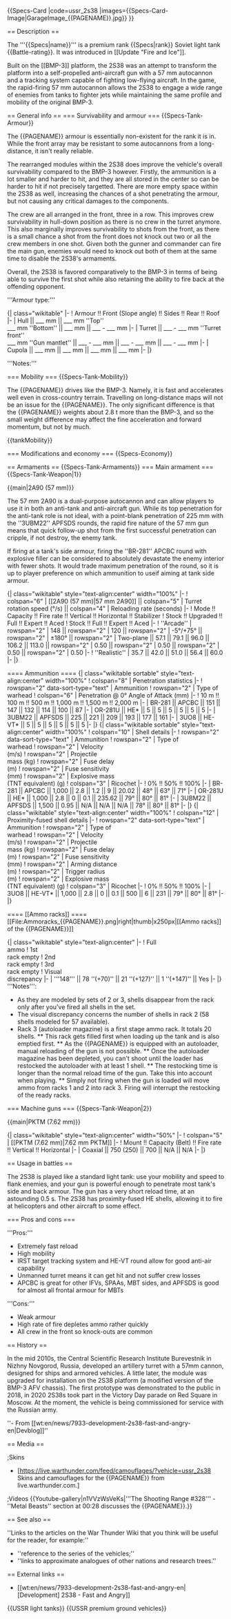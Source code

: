 {{Specs-Card
|code=ussr_2s38
|images={{Specs-Card-Image|GarageImage_{{PAGENAME}}.jpg}}
}}

== Description ==
<!-- ''In the description, the first part should be about the history of the creation and combat usage of the vehicle, as well as its key features. In the second part, tell the reader about the ground vehicle in the game. Insert a screenshot of the vehicle, so that if the novice player does not remember the vehicle by name, he will immediately understand what kind of vehicle the article is talking about.'' -->
The '''{{Specs|name}}''' is a premium rank {{Specs|rank}} Soviet light tank {{Battle-rating}}. It was introduced in [[Update "Fire and Ice"]].

Built on the [[BMP-3]] platform, the 2S38 was an attempt to transform the platform into a self-propelled anti-aircraft gun with a 57 mm autocannon and a tracking system capable of fighting low-flying aircraft. In the game, the rapid-firing 57 mm autocannon allows the 2S38 to engage a wide range of enemies from tanks to fighter jets while maintaining the same profile and mobility of the original BMP-3.

== General info ==
=== Survivability and armour ===
{{Specs-Tank-Armour}}
<!-- ''Describe armour protection. Note the most well protected and key weak areas. Appreciate the layout of modules as well as the number and location of crew members. Is the level of armour protection sufficient, is the placement of modules helpful for survival in combat? If necessary use a visual template to indicate the most secure and weak zones of the armour.'' -->

The {{PAGENAME}} armour is essentially non-existent for the rank it is in. While the front array may be resistant to some autocannons from a long-distance, it isn't really reliable.

The rearranged modules within the 2S38 does improve the vehicle's overall survivability compared to the BMP-3 however. Firstly, the ammunition is a lot smaller and harder to hit, and they are all stored in the center so can be harder to hit if not precisely targetted. There are more empty space within the 2S38 as well, increasing the chances of a shot penetrating the armour, but not causing any critical damages to the components.

The crew are all arranged in the front, three in a row. This improves crew survivability in hull-down position as there is no crew in the turret anymore. This also marginally improves survivability to shots from the front, as there is a small chance a shot from the front does not knock out two or all the crew members in one shot. Given both the gunner and commander can fire the main gun, enemies would need to knock out both of them at the same time to disable the 2S38's armaments.

Overall, the 2S38 is favored comparatively to the BMP-3 in terms of being able to survive the first shot while also retaining the ability to fire back at the offending opponent.

'''Armour type:''' <!-- The types of armour present on the vehicle and their general locations -->
<!-- Example: * Rolled homogeneous armour (Front, Side, Rear, Hull roof)
* Cast homogeneous armour (Turret, Transmission area) -->

{| class="wikitable"
|-
! Armour !! Front (Slope angle) !! Sides !! Rear !! Roof
|-
| Hull || ___ mm || ___ mm ''Top'' <br> ___ mm ''Bottom'' || ___ mm || ___ - ___ mm
|-
| Turret || ___ - ___ mm ''Turret front'' <br> ___ mm ''Gun mantlet'' || ___ - ___ mm || ___ - ___ mm || ___ - ___ mm
|-
| Cupola || ___ mm || ___ mm || ___ mm || ___ mm
|-
|}

'''Notes:''' <!-- Any additional notes which the user needs to be aware of -->
<!-- Example: * Suspension wheels are 20 mm thick, tracks are 30 mm thick, and torsion bars are 60 mm thick. -->

=== Mobility ===
{{Specs-Tank-Mobility}}
<!-- ''Write about the mobility of the ground vehicle. Estimate the specific power and manoeuvrability, as well as the maximum speed forwards and backwards.'' -->

The {{PAGENAME}} drives like the BMP-3. Namely, it is fast and accelerates well even in cross-country terrain. Travelling on long-distance maps will not be an issue for the {{PAGENAME}}. The only significant difference is that the {{PAGENAME}} weights about 2.8 t more than the BMP-3, and so the small weight difference may affect the fine acceleration and forward momentum, but not by much.

{{tankMobility}}

=== Modifications and economy ===
{{Specs-Economy}}

== Armaments ==
{{Specs-Tank-Armaments}}
=== Main armament ===
{{Specs-Tank-Weapon|1}}
<!-- ''Give the reader information about the characteristics of the main gun. Assess its effectiveness in a battle based on the reloading speed, ballistics and the power of shells. Do not forget about the flexibility of the fire, that is how quickly the cannon can be aimed at the target, open fire on it and aim at another enemy. Add a link to the main article on the gun: <code><nowiki>{{main|Name of the weapon}}</nowiki></code>. Describe in general terms the ammunition available for the main gun. Give advice on how to use them and how to fill the ammunition storage.'' -->
{{main|2A90 (57 mm)}}

The 57 mm 2A90 is a dual-purpose autocannon and can allow players to use it in both an anti-tank and anti-aircraft gun. While its top penetration for the anti-tank role is not ideal, with a point-blank penetration of 225 mm with the ''3UBM22'' APFSDS rounds, the rapid fire nature of the 57 mm gun means that quick follow-up shot from the first successful penetration can cripple, if not destroy, the enemy tank.

If firing at a tank's side armour, firing the ''BR-281'' APCBC round with explosive filler can be considered to absolutely devastate the enemy interior with fewer shots. It would trade maximum penetration of the round, so it is up to player preference on which ammunition to useif aiming at tank side armour.

{| class="wikitable" style="text-align:center" width="100%"
|-
! colspan="6" | [[2A90 (57 mm)|57 mm 2A90]] || colspan="5" | Turret rotation speed (°/s) || colspan="4" | Reloading rate (seconds)
|-
! Mode !! Capacity !! Fire rate !! Vertical !! Horizontal !! Stabilizer
! Stock !! Upgraded !! Full !! Expert !! Aced
! Stock !! Full !! Expert !! Aced
|-
! ''Arcade''
| rowspan="2" | 148 || rowspan="2" | 120 || rowspan="2" | -5°/+75° || rowspan="2" | ±180° || rowspan="2" | Two-plane || 57.1 || 79.1 || 96.0 || 106.2 || 113.0 || rowspan="2" | 0.50 || rowspan="2" | 0.50 || rowspan="2" | 0.50 || rowspan="2" | 0.50
|-
! ''Realistic''
| 35.7 || 42.0 || 51.0 || 56.4 || 60.0
|-
|}

==== Ammunition ====
{| class="wikitable sortable" style="text-align:center" width="100%"
! colspan="8" | Penetration statistics
|-
! rowspan="2" data-sort-type="text" | Ammunition
! rowspan="2" | Type of<br>warhead
! colspan="6" | Penetration @ 0° Angle of Attack (mm)
|-
! 10 m !! 100 m !! 500 m !! 1,000 m !! 1,500 m !! 2,000 m
|-
| BR-281 || APCBC || 151 || 147 || 132 || 114 || 100 || 87
|-
| OR-281U || HE* || 5 || 5 || 5 || 5 || 5 || 5
|-
| 3UBM22 || APFSDS || 225 || 221 || 209 || 193 || 177 || 161
|-
| 3UO8 || HE-VT* || 5 || 5 || 5 || 5 || 5 || 5
|-
|}
{| class="wikitable sortable" style="text-align:center" width="100%"
! colspan="10" | Shell details
|-
! rowspan="2" data-sort-type="text" | Ammunition
! rowspan="2" | Type of<br>warhead
! rowspan="2" | Velocity<br>(m/s)
! rowspan="2" | Projectile<br>mass (kg)
! rowspan="2" | Fuse delay<br>(m)
! rowspan="2" | Fuse sensitivity<br>(mm)
! rowspan="2" | Explosive mass<br>(TNT equivalent) (g)
! colspan="3" | Ricochet
|-
! 0% !! 50% !! 100%
|-
| BR-281 || APCBC || 1,000 || 2.8 || 1.2 || 9 || 20.02 || 48° || 63° || 71°
|-
| OR-281U || HE* || 1,000 || 2.8 || 0 || 0.1 || 235.62 || 79° || 80° || 81°
|-
| 3UBM22 || APFSDS || 1,500 || 0.95 || N/A || N/A || N/A || 78° || 80° || 81°
|-
|}
{| class="wikitable" style="text-align:center" width="100%"
! colspan="12" | Proximity-fused shell details
|-
! rowspan="2" data-sort-type="text" | Ammunition
! rowspan="2" | Type of<br>warhead
! rowspan="2" | Velocity<br>(m/s)
! rowspan="2" | Projectile<br>mass (kg)
! rowspan="2" | Fuse delay<br>(m)
! rowspan="2" | Fuse sensitivity<br>(mm)
! rowspan="2" | Arming distance<br>(m)
! rowspan="2" | Trigger radius<br>(m)
! rowspan="2" | Explosive mass<br>(TNT equivalent) (g)
! colspan="3" | Ricochet
|-
! 0% !! 50% !! 100%
|-
| 3UO8 || HE-VT* || 1,000 || 2.8 || 0 || 0.1 || 500 || 6 || 231 || 79° || 80° || 81°
|-
|}

==== [[Ammo racks]] ====
[[File:Ammoracks_{{PAGENAME}}.png|right|thumb|x250px|[[Ammo racks]] of the {{PAGENAME}}]]
<!-- '''Last updated: 2.21.1.71''' -->
{| class="wikitable" style="text-align:center"
|-
! Full<br>ammo
! 1st<br>rack empty
! 2nd<br>rack empty
! 3rd<br>rack empty
! Visual<br>discrepancy
|-
| '''148''' || 78&nbsp;''(+70)'' || 21&nbsp;''(+127)'' || 1&nbsp;''(+147)'' || Yes
|-
|}
'''Notes''':

* As they are modeled by sets of 2 or 3, shells disappear from the rack only after you've fired all shells in the set.
* The visual discrepancy concerns the number of shells in rack 2 (58 shells modeled for 57 available).
* Rack 3 (autoloader magazine) is a first stage ammo rack. It totals 20 shells.
** This rack gets filled first when loading up the tank and is also emptied first.
** As the {{PAGENAME}} is equipped with an autoloader, manual reloading of the gun is not possible.
** Once the autoloader magazine has been depleted, you can't shoot until the loader has restocked the autoloader with at least 1 shell.
** The restocking time is longer than the normal reload time of the gun. Take this into account when playing.
** Simply not firing when the gun is loaded will move ammo from racks 1 and 2 into rack 3. Firing will interrupt the restocking of the ready racks.

=== Machine guns ===
{{Specs-Tank-Weapon|2}}
<!-- ''Offensive and anti-aircraft machine guns not only allow you to fight some aircraft but also are effective against lightly armoured vehicles. Evaluate machine guns and give recommendations on its use.'' -->
{{main|PKTM (7.62 mm)}}

{| class="wikitable" style="text-align:center" width="50%"
|-
! colspan="5" | [[PKTM (7.62 mm)|7.62 mm PKTM]]
|-
! Mount !! Capacity (Belt) !! Fire rate !! Vertical !! Horizontal
|-
| Coaxial || 750 (250) || 700 || N/A || N/A
|-
|}

== Usage in battles ==
<!-- ''Describe the tactics of playing in the vehicle, the features of using vehicles in the team and advice on tactics. Refrain from creating a "guide" - do not impose a single point of view but instead give the reader food for thought. Describe the most dangerous enemies and give recommendations on fighting them. If necessary, note the specifics of the game in different modes (AB, RB, SB).'' -->
The 2S38 is played like a standard light tank: use your mobility and speed to flank enemies, and your gun is powerful enough to penetrate most tank's side and back armour. The gun has a very short reload time, at an astounding 0.5 s. The 2S38 has proximity-fused HE shells, allowing it to fire at helicopters and other aircraft to some effect.

=== Pros and cons ===
<!-- ''Summarise and briefly evaluate the vehicle in terms of its characteristics and combat effectiveness. Mark its pros and cons in a bulleted list. Try not to use more than 6 points for each of the characteristics. Avoid using categorical definitions such as "bad", "good" and the like - use substitutions with softer forms such as "inadequate" and "effective".'' -->

'''Pros:'''

* Extremely fast reload
* High mobility
* IRST target tracking system and HE-VT round allow for good anti-air capability
* Unmanned turret means it can get hit and not suffer crew losses
* APCBC is great for other IFVs, SPAAs, MBT sides, and APFSDS is good for almost all frontal armour for MBTs

'''Cons:'''

* Weak armour
* High rate of fire depletes ammo rather quickly
* All crew in the front so knock-outs are common

== History ==
<!-- ''Describe the history of the creation and combat usage of the vehicle in more detail than in the introduction. If the historical reference turns out to be too long, take it to a separate article, taking a link to the article about the vehicle and adding a block "/History" (example: <nowiki>https://wiki.warthunder.com/(Vehicle-name)/History</nowiki>) and add a link to it here using the <code>main</code> template. Be sure to reference text and sources by using <code><nowiki><ref></ref></nowiki></code>, as well as adding them at the end of the article with <code><nowiki><references /></nowiki></code>. This section may also include the vehicle's dev blog entry (if applicable) and the in-game encyclopedia description (under <code><nowiki>=== In-game description ===</nowiki></code>, also if applicable).'' -->
In the mid 2010s, the Central Scientific Research Institute Burevestnik in Nizhny Novgorod, Russia, developed an artillery turret with a 57mm cannon, designed for ships and armored vehicles. A little later, the module was upgraded for installation on the 2S38 platform (a modified version of the BMP-3 AFV chassis). The first prototype was demonstrated to the public in 2018, in 2020 2S38s took part in the Victory Day parade on Red Square in Moscow. At the moment, the vehicle is being commissioned for service with the Russian army.

''- From [[wt:en/news/7933-development-2s38-fast-and-angry-en|Devblog]]''

== Media ==
<!-- ''Excellent additions to the article would be video guides, screenshots from the game, and photos.'' -->

;Skins
* [https://live.warthunder.com/feed/camouflages/?vehicle=ussr_2s38 Skins and camouflages for the {{PAGENAME}} from live.warthunder.com.]

;Videos
{{Youtube-gallery|n1VVzWsVeKs|'''The Shooting Range #328''' - ''Metal Beasts'' section at 00:28 discusses the {{PAGENAME}}.}}

== See also ==
<!-- ''Links to the articles on the War Thunder Wiki that you think will be useful for the reader, for example:''
* ''reference to the series of the vehicles;''
* ''links to approximate analogues of other nations and research trees.'' -->
''Links to the articles on the War Thunder Wiki that you think will be useful for the reader, for example:''

* ''reference to the series of the vehicles;''
* ''links to approximate analogues of other nations and research trees.''

== External links ==
<!-- ''Paste links to sources and external resources, such as:''
* ''topic on the official game forum;''
* ''other literature.'' -->
* [[wt:en/news/7933-development-2s38-fast-and-angry-en|<nowiki>[Development]</nowiki> 2S38 - Fast and Angry]]

{{USSR light tanks}}
{{USSR premium ground vehicles}}